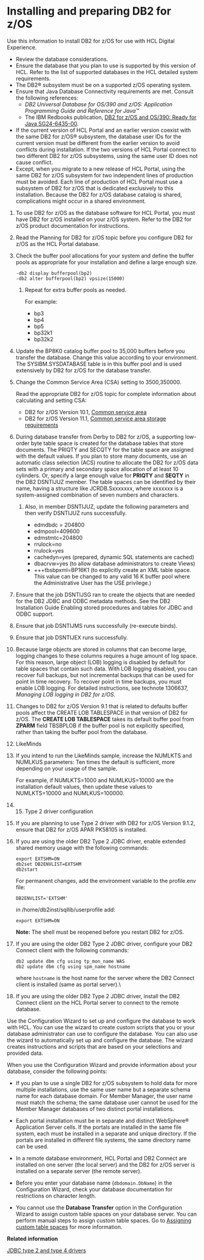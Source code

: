 # Installing and preparing DB2 for z/OS

Use this information to install DB2 for z/OS for use with HCL Digital Experience.

-   Review the database considerations.
-   Ensure the database that you plan to use is supported by this version of HCL. Refer to the list of supported databases in the HCL detailed system requirements.
-   The DB2® subsystem must be on a supported z/OS operating system.
-   Ensure that Java Database Connectivity requirements are met. Consult the following references:
    -   *DB2 Universal Database for OS/390 and z/OS: Application Programming Guide and Reference for Java™*
    -   The IBM Redbooks publication, [DB2 for z/OS and OS/390: Ready for Java SG24-6435-00](http://www.redbooks.ibm.com/abstracts/sg246435.html?Open).
-   If the current version of HCL Portal and an earlier version coexist with the same DB2 for z/OS® subsystem, the database user IDs for the current version must be different from the earlier version to avoid conflicts during installation. If the two versions of HCL Portal connect to two different DB2 for z/OS subsystems, using the same user ID does not cause conflict.
-   Except, when you migrate to a new release of HCL Portal, using the same DB2 for z/OS subsystem for two independent lines of production must be avoided. Each line of production of HCL Portal must use a subsystem of DB2 for z/OS that is dedicated exclusively to this installation. Because the DB2 for z/OS database catalog is shared, complications might occur in a shared environment.

1.  To use DB2 for z/OS as the database software for HCL Portal, you must have DB2 for z/OS installed on your z/OS system. Refer to the DB2 for z/OS product documentation for instructions.

2.  Read the Planning for DB2 for z/OS topic before you configure DB2 for z/OS as the HCL Portal database.

3.  Check the buffer pool allocations for your system and define the buffer pools as appropriate for your installation and define a large enough size.

    ```
    -db2 display bufferpool(bp2) 
    -db2 alter bufferpool(bp2) vpsize(15000)
    ```

    1.  Repeat for extra buffer pools as needed.

        For example:

        -   bp3
        -   bp4
        -   bp5
        -   bp32k1
        -   bp32k2
4.  Update the BP8K0 catalog buffer pool to 35,000 buffers before you transfer the database. Change this value according to your environment. The SYSIBM.SYSDATABASE table is in this buffer pool and is used extensively by DB2 for z/OS for the database transfer.

5.  Change the Common Service Area \(CSA\) setting to 3500,350000.

    Read the appropriate DB2 for z/OS topic for complete information about calculating and setting CSA:

    -   DB2 for z/OS Version 10.1, [Common service area](http://www-01.ibm.com/support/knowledgecenter/SSEPEK_10.0.0/com.ibm.db2z10.doc.inst/src/tpc/db2z_csastgreqs.dita?lang=en)
    -   DB2 for z/OS Version 11.1, [Common service area storage requirements](http://www-01.ibm.com/support/knowledgecenter/SSEPEK_11.0.0/com.ibm.db2z11.doc.inst/src/tpc/db2z_csastgreqs.dita?lang=en)
6.  During database transfer from Derby to DB2 for z/OS, a supporting low-order byte table space is created for the database tables that store documents. The PRIQTY and SECQTY for the table space are assigned with the default values. If you plan to store many documents, use an automatic class selection \(ACS\) routine to allocate the DB2 for z/OS data sets with a primary and secondary space allocation of at least 10 cylinders. Or, specify a large enough value for **PRIQTY** and **SEQTY** in the DB2 DSNTIJUZ member. The table spaces can be identified by their name, having a structure like JCRDB.Sxxxxxxx, where xxxxxxx is a system-assigned combination of seven numbers and characters.

    1.  Also, in member DSNTIJUZ, update the following parameters and then verify DSNTIJUZ runs successfully.

        -   edmdbdc = 204800
        -   edmpool=409600
        -   edmstmtc=204800
        -   rrulock=no
        -   rrulock=yes
        -   cachedyn=yes \(prepared, dynamic SQL statements are cached\)
        -   dbacrvw=yes \(to allow database administrators to create Views\)
        -   +++tbsbpxml=BP16K1 \(to explicitly create an XML table space. This value can be changed to any valid 16 K buffer pool where the Administrative User has the USE privilege.\)
7.  Ensure that the job DSNTIJSG ran to create the objects that are needed for the DB2 JDBC and ODBC metadata methods. See the DB2 Installation Guide Enabling stored procedures and tables for JDBC and ODBC support.

8.  Ensure that job DSNTIJMS runs successfully \(re-execute binds\).

9.  Ensure that job DSNTIJEX runs successfully.

10. Because large objects are stored in columns that can become large, logging changes to these columns requires a huge amount of log space. For this reason, large object \(LOB\) logging is disabled by default for table spaces that contain such data. With LOB logging disabled, you can recover full backups, but not incremental backups that can be used for point in time recovery. To recover point in time backups, you must enable LOB logging. For detailed instructions, see technote 1306637, *Managing LOB logging in DB2 for z/OS*.

11. Changes to DB2 for z/OS Version 9.1 that is related to defaults buffer pools affect the CREATE LOB TABLESPACE in that version of DB2 for z/OS. The **CREATE LOB TABLESPACE** takes its default buffer pool from **ZPARM** field TBSBPLOB if the buffer pool is not explicitly specified, rather than taking the buffer pool from the database.

12. LikeMinds
13. If you intend to run the LikeMinds sample, increase the NUMLKTS and NUMLKUS parameters: Ten times the default is sufficient, more depending on your usage of the sample.

    For example, if NUMLKTS=1000 and NUMLKUS=10000 are the installation default values, then update these values to NUMLKTS=10000 and NUMLKUS=100000.

14. 15. Type 2 driver configuration
16. If you are planning to use Type 2 driver with DB2 for z/OS Version 9.1.2, ensure that DB2 for z/OS APAR PK58105 is installed.

17. If you are using the older DB2 Type 2 JDBC driver, enable extended shared memory usage with the following commands:

    ```
    export EXTSHM=ON
    db2set DB2ENVLIST=EXTSHM
    db2start
    ```

    For permanent changes, add the environment variable to the profile.env file:

    ```
    DB2ENVLIST='EXTSHM'
    ```

    in /home/db2inst/sqllib/userprofile add:

    ```
    export EXTSHM=ON
    ```

    **Note:** The shell must be reopened before you restart DB2 for z/OS.

18. If you are using the older DB2 Type 2 JDBC driver, configure your DB2 Connect client with the following commands:

    ```
    db2 update dbm cfg using tp_mon_name WAS
    db2 update dbm cfg using spm_name hostname
    ```

    where `hostname` is the host name for the server where the DB2 Connect client is installed \(same as portal server\).\\

19. If you are using the older DB2 Type 2 JDBC driver, install the DB2 Connect client on the HCL Portal server to connect to the remote database.


Use the Configuration Wizard to set up and configure the database to work with HCL. You can use the wizard to create custom scripts that you or your database administrator can use to configure the database. You can also use the wizard to automatically set up and configure the database. The wizard creates instructions and scripts that are based on your selections and provided data.

When you use the Configuration Wizard and provide information about your database, consider the following points:

-   If you plan to use a single DB2 for z/OS subsystem to hold data for more multiple installations, use the same user name but a separate schema name for each database domain. For Member Manager, the user name must match the schema; the same database user cannot be used for the Member Manager databases of two distinct portal installations.

-   Each portal installation must be in separate and distinct WebSphere® Application Server cells. If the portals are installed in the same file system, each must be installed in a separate and unique directory. If the portals are installed in different file systems, the same directory name can be used.

-   In a remote database environment, HCL Portal and DB2 Connect are installed on one server \(the local server\) and the DB2 for z/OS server is installed on a separate server \(the remote server\).

-   Before you enter your database name \(`dbdomain.DbName`\) in the Configuration Wizard, check your database documentation for restrictions on character length.
-   You cannot use the **Database Transfer** option in the Configuration Wizard to assign custom table spaces on your database server. You can perform manual steps to assign custom table spaces. Go to [Assigning custom table spaces](custom_table_spaces.md) for more information.

**Related information**  


[JDBC type 2 and type 4 drivers](../plan/db_jdbc_type.md)


